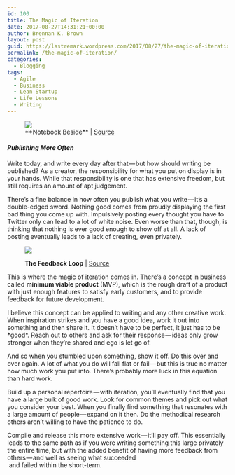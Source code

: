 ```yaml
---
id: 100
title: The Magic of Iteration
date: 2017-08-27T14:31:21+00:00
author: Brennan K. Brown
layout: post
guid: https://lastremark.wordpress.com/2017/08/27/the-magic-of-iteration/
permalink: /the-magic-of-iteration/
categories:
  - Blogging
tags:
  - Agile
  - Business
  - Lean Startup
  - Life Lessons
  - Writing
---
```

<figure class="wp-caption"><img data-width="3000" data-height="2000" src="https://cdn-images-1.medium.com/max/2560/1*2Vc_JahnY6Xt1QtZ_ZNpFQ.png" /><figcaption class="wp-caption-text">**Notebook Beside** |&nbsp;<a href="https://www.pexels.com/photo/notebook-beside-the-iphone-on-table-196644/" target="_blank" rel="noopener noreferrer">Source</a></figcaption></figure> 

#### _Publishing More&nbsp;Often_

<span>W</span>rite today, and write every day after that — but how should writing be published? As a creator, the responsibility for what you put on display is in your hands. While that responsibility is one that has extensive freedom, but still requires an amount of apt judgement.

There’s a fine balance in how often you publish what you write — it’s a double-edged sword. Nothing good comes from proudly displaying the first bad thing you come up with. Impulsively posting every thought you have to Twitter only can lead to a lot of white noise. Even worse than that, though, is thinking that nothing is ever good enough to show off at all. A lack of posting eventually leads to a lack of creating, even privately.<figure class="wp-caption">

<img data-width="1600" data-height="1038" src="https://cdn-images-1.medium.com/max/600/1*hzoumyaG5FF9IeZT9IWPxQ.jpeg" /> <figcaption class="wp-caption-text">**The Feedback Loop** |&nbsp;<a href="https://www.dreamerux.com/articles/3t4adnn7887k2dz4j583e6bcdxyc8b" target="_blank" rel="noopener noreferrer">Source</a></figcaption></figure> 

This is where the magic of iteration comes in. There’s a concept in business called **minimum viable product** (MVP), which is the rough draft of a product with just enough features to satisfy early customers, and to provide feedback for future development.

I believe this concept can be applied to writing and any other creative work. When inspiration strikes and you have a good idea, work it out into something and then share it. It doesn’t have to be perfect, it just has to be \*good\*. Reach out to others and ask for their response — ideas only grow stronger when they’re shared and ego is let go of.

And so when you stumbled upon something, show it off. Do this over and over again. A lot of what you do will fall flat or fail — but this is true no matter how much work you put into. There’s probably more luck in this equation than hard work.

Build up a personal repertoire — with iteration, you’ll eventually find that you have a large bulk of good work. Look for common themes and pick out what you consider your best. When you finally find something that resonates with a large amount of people — expand on it then. Do the methodical research others aren’t willing to have the patience to do.

Compile and release this more extensive work — it’ll pay off. This essentially leads to the same path as if you were writing something this large privately the entire time, but with the added benefit of having more feedback from others — and well as seeing what succeeded&nbsp;  
&nbsp;and failed within the short-term.